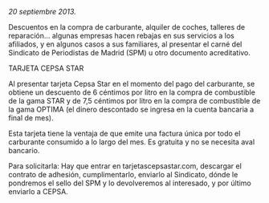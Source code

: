 

*20 septiembre 2013.*

Descuentos en la compra de carburante, alquiler de coches, talleres de reparación... algunas empresas hacen rebajas en sus servicios a los afiliados, y en algunos casos a sus familiares, al presentar el carné del Sindicato de Periodistas de Madrid (SPM) u otro documento acreditativo.

TARJETA CEPSA STAR

Al presentar tarjeta Cepsa Star en el momento del pago del carburante, se obtiene un descuento de 6 céntimos por litro en la compra de combustible de la gama STAR y de 7,5 céntimos por litro en la compra de combustible de la gama OPTIMA (el dinero descontado se ingresa en la cuenta bancaria a final de mes).

Esta tarjeta tiene la ventaja de que emite una factura única por todo el carburante consumido a lo largo del mes. Es gratuita y no se necesita aval bancario.

Para solicitarla: Hay que entrar en tarjetascepsastar.com, descargar el contrato de adhesión, cumplimentarlo, enviarlo al Sindicato, dónde le pondremos el sello del SPM y lo devolveremos al interesado, y por último enviarlo a CEPSA.
